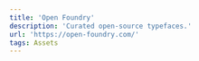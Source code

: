 ```yaml
---
title: 'Open Foundry'
description: 'Curated open-source typefaces.'
url: 'https://open-foundry.com/'
tags: Assets
---
```

